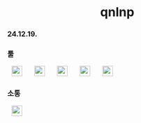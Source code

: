 
<h1 align="center">qnlnp</h1>

<h3>24.12.19.</h3>


<h3>툴</h3>

<div>
<img src="https://img.shields.io/badge/php-777BB4?style=flat-square&logo=PHP&logoColor=black" style="height : 24px; margin-left : 10px; margin-right : 10px;"/></a>&nbsp;
<img src="https://img.shields.io/badge/MySQL-4479A1?style=flat-square&logo=MySQL&logoColor=black" style="height : 24px; margin-left : 10px; margin-right : 10px;"/></a>&nbsp;
<img src="https://img.shields.io/badge/HTML5-E34F26?style=flat-square&logo=HTML5&logoColor=black" style="height : 24px; margin-left : 10px; margin-right : 10px;"/></a>&nbsp;
<img src="https://img.shields.io/badge/CSS3-1572B6?style=flat-square&logo=CSS3&logoColor=black" style="height : 24px; margin-left : 10px; margin-right : 10px;"/></a>&nbsp;
<img src="https://img.shields.io/badge/JavaScript-F7DF1E?style=flat-square&logo=JavaScript&logoColor=black" style="height : 24px; margin-left : 10px; margin-right : 10px;"/></a>&nbsp;
</div>

<h3>소통</h3>

<a href="https://qnlnpious@gmail.com">
    <img src="http://img.shields.io/badge/Gmail-EA4335?style=flat&logo=Gmail&logoColor=white&link=https://qnlnpious@gmail.com"
        style="height : 24px; margin-left : 10px; margin-right : 10px;"/>
</a>



<!--
<img src="https://img.shields.io/badge/표현하고자 하는 말-색상?style=flat-square&logo=simpleicons에서 지칭하는 아이콘명&logoColor=아이콘색상" style="height : auto; margin-left : 10px; margin-right : 10px;"/>
-->


<!--
**qnlnp/qnlnp** is a ✨ _special_ ✨ repository because its `README.md` (this file) appears on your GitHub profile.

Here are some ideas to get you started:

- 🔭 I’m currently working on ...
- 🌱 I’m currently learning ...
- 👯 I’m looking to collaborate on ...
- 🤔 I’m looking for help with ...
- 💬 Ask me about ...
- 📫 How to reach me: ...
- 😄 Pronouns: ...
- ⚡ Fun fact: ...
-->
